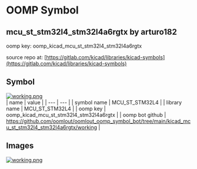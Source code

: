 # OOMP Symbol  
## mcu_st_stm32l4_stm32l4a6rgtx  by arturo182  
  
oomp key: oomp_kicad_mcu_st_stm32l4_stm32l4a6rgtx  
  
source repo at: [https://gitlab.com/kicad/libraries/kicad-symbols](https://gitlab.com/kicad/libraries/kicad-symbols)  
## Symbol  
  
[![working.png](working_600.png)](working.png)  
| name | value | 
| --- | --- | 
| symbol name | MCU_ST_STM32L4 | 
| library name | MCU_ST_STM32L4 | 
| oomp key | oomp_kicad_mcu_st_stm32l4_stm32l4a6rgtx | 
| oomp bot github | https://github.com/oomlout/oomlout_oomp_symbol_bot/tree/main/kicad_mcu_st_stm32l4_stm32l4a6rgtx/working | 
## Images  
  
[![working.png](working_140.png)](working.png)  
